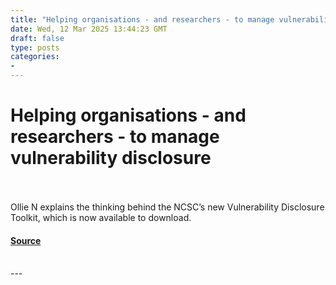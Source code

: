 ```yaml
---
title: "Helping organisations - and researchers - to manage vulnerability disclosure"
date: Wed, 12 Mar 2025 13:44:23 GMT
draft: false
type: posts
categories: 
- 
---
```

# Helping organisations - and researchers - to manage vulnerability disclosure

<br/>

<br/>
Ollie N explains the thinking behind the NCSC’s new Vulnerability Disclosure Toolkit, which is now available to download.

#### [Source](https://www.ncsc.gov.uk/blog-post/helping-to-manage-vulnerability-disclosure)

<br/>
---
